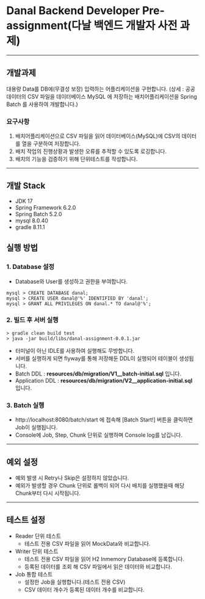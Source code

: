 # Danal Backend Developer Pre-assignment(다날 백엔드 개발자 사전 과제)

---

## 개발과제
대용량 Data를 DB에(무결성 보장) 입력하는 어플리케이션을 구현합니다.
(상세 : 공공데이터의 CSV 파일을 데이터베이스 MySQL 에 저장하는 배치어플리케이션을 Spring Batch 를 사용하여 개발합니다.)

### 요구사항
1. 배치어플리케이션으로 CSV 파일을 읽어 데이터베이스(MySQL)에 CSV의 데이터를 열을 구분하여 저장합니다.
2. 배치 작업의 진행상황과 발생한 오류를 추적할 수 있도록 로깅합니다.
3. 배치의 기능을 검증하기 위해 단위테스트를 작성합니다.

---

## 개발 Stack
- JDK 17
- Spring Framework 6.2.0
- Spring Batch 5.2.0
- mysql 8.0.40
- gradle 8.11.1

## 실행 방법
### 1. Database 설정
- Database와 User를 생성하고 권한을 부여합니다.
```
mysql > CREATE DATABASE danal;
mysql > CREATE USER danal@'%' IDENTIFIED BY 'danal';
mysql > GRANT ALL PRIVILEGES ON danal.* TO danal@'%';
```

### 2. 빌드 후 서버 실행
```
> gradle clean build test
> java -jar build/libs/danal-assignment-0.0.1.jar
```
- 터미널이 아닌 IDLE를 사용하여 실행해도 무방합니다.
- 서버를 실행하게 되면 flyway를 통해 저장해둔 DDL이 실행되어 테이블이 생성됩니다.
- Batch DDL : **resources/db/migration/V1__batch-initial.sql** 입니다.
- Application DDL : **resources/db/migration/V2__application-initial.sql** 입니다.

### 3. Batch 실행
- http://localhost:8080/batch/start 에 접속해 [Batch Start!] 버튼을 클릭하면 Job이 실행됩니다.
- Console에 Job, Step, Chunk 단위로 실행하며 Console log를 남깁니다.

---

## 예외 설정
- 예외 발생 시 Retry나 Skip은 설정하지 않았습니다.
- 예외가 발생할 경우 Chunk 단위로 롤백이 되어 다시 배치를 실행했을때 해당 Chunk부터 다시 시작됩니다.

---

## 테스트 설정
- Reader 단위 테스트
  - 테스트 전용 CSV 파일을 읽어 MockData와 비교합니다.
- Writer 단위 테스트
  - 테스트 전용 CSV 파일을 읽어 H2 Inmemory Database에 등록합니다.
  - 등록된 데이터를 조회 해 CSV 파일에서 읽은 데이터와 비교합니다.
- Job 통합 테스트
  - 설정한 Job을 실행합니다.(테스트 전용 CSV)
  - CSV 데이터 개수가 등록된 데이터 개수를 비교합니다.
